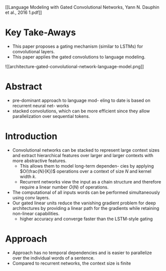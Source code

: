 [[Language Modeling with Gated Convolutional Networks, Yann N. Dauphin et al., 2016 1.pdf]]

# Key Take-Aways
- This paper proposes a gating mechanism (similar to LSTMs) for convolutional layers.
- This paper applies the gated convolutions to language modeling.

![[architecture-gated-convolutional-network-language-model.png]]

# Abstract
- pre-dominant approach to language mod- eling to date is based on recurrent neural net- works
- stacked convolutions, which can be more efficient since they allow parallelization over sequential tokens.

# Introduction
- Convolutional networks can be stacked to represent large context sizes and extract hierarchical features over larger and larger contexts with more abstractive features.
    - This allows them to model long-term dependen- cies by applying $O(\frac{N}{K})$ operations over a context of size $N$ and kernel width $k$.
    - Recurrent networks view the input as a chain structure and therefore require a linear number $O(N)$ of operations.
- The computational of all inputs words can be performed simultaneously using conv layers.
- Our gated linear units reduce the vanishing gradient problem for deep architectures by providing a linear path for the gradients while retaining non-linear capabilities.
    - higher accuracy and converge faster than the LSTM-style gating
    
# Approach
- Approach has no temporal dependencies and is easier to parallelize over the individual words of a sentence.
- Compared to recurrent networks, the context size is finite
